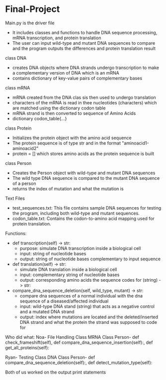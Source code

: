 # Final-Project
Main.py is the driver file
- It includes classes and functions to handle DNA sequence processing, mRNA transcription, and protein translation
- The user can input wild-type and mutant DNA sequences to compare and the program outputs the differences and protein translation result

class DNA
- creates DNA objects where DNA strands undergo transcription to make a complementary version of DNA which is an mRNA
- contains dictionary of key-value pairs of complementary bases

class mRNA
- mRNA created from the DNA clas sis then used to undergo translation
- characters of the mRNA is read in thee nucleotides (characters) which are matched using the dictionary codon table
- mRNA strand is then converted to sequence of Amino Acids
- dictionary codon_table{...}

class Protein
- Initializes the protein object with the amino acid sequence
- The protein sequence is of type str and in the format "aminoacid1-aminoacid2"
- protein = [] which stores amino acids as the protein sequence is built

class Person
- Creates the Person object with wild-type and mutant DNA sequences
- The wild type DNA sequence is compared to the mutant DNA sequence of a person
- returns the index of mutation and what the mutation is

Text Files
- test_sequences.txt: This file contains sample DNA sequences for testing the program, including both wild-type and mutant sequences. 
- codon_table.txt: Contains the codon-to-amino acid mapping used for protein translation.

Functions:
- def transcription(self) -> str:
  - purpose: simulate DNA transcription inside a biological cell
  - input: string of nucleotide bases
  - output: string of nucleotide bases complementary to input sequence
- def translation(self) -> str:
  - simulate DNA translation inside a biological cell
  - input: complementary string of nucleotide bases
  - output: corresponding amino acids the sequence codes for (string) -> str:
- compare_dna_sequence_deletion(self, wild_type, mutant) -> str:
  - compare dna sequences of a normal individual with the dna sequence of a diseased/affected individual
  - input: wild-type DNA stand (string) that acts as a negative control and a mutated DNA strand
  - output: index where mutations are located and the deleted/inserted DNA strand and what the protein the strand was supposed to code for










Who did what:
Noa- 
File Handling
Class MRNA
Class Person-  def check_frameshift(self),  def compare_dna_sequence_insertion(self):,  def get_all_proteins(self):

Ryan-
Testing
Class DNA
Class Person- def compare_dna_sequence_deletion(self):, def detect_mutation_type(self):

Both of us worked on the output print statements
